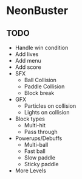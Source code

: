 # NeonBuster


## TODO

* Handle win condition
* Add lives
* Add menu
* Add score
* SFX
    * Ball Collision
    * Paddle Collision
    * Block break
* GFX
    * Particles on collision
    * Lights on collision
* Block types
    * Multi-hit
    * Pass through
* Powerups/Debuffs
    * Multi-ball
    * Fast ball
    * Slow paddle
    * Sticky paddle
* More Levels
